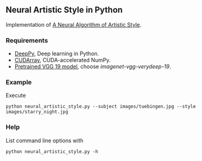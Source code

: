 ## Neural Artistic Style in Python

Implementation of [A Neural Algorithm of Artistic Style](http://arxiv.org/abs/1508.06576).


### Requirements
 - [DeepPy](http://github.com/andersbll/deeppy), Deep learning in Python.
 - [CUDArray](http://github.com/andersbll/cudarray), CUDA-accelerated NumPy.
 - [Pretrained VGG 19 model](http://www.vlfeat.org/matconvnet/pretrained), choose *imagenet-vgg-verydeep-19*.


### Example
Execute

    python neural_artistic_style.py --subject images/tuebingen.jpg --style images/starry_night.jpg

### Help
List command line options with

    python neural_artistic_style.py -h
